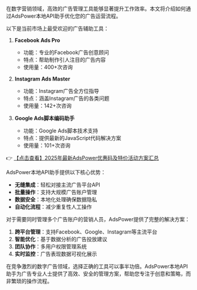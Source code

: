 
在数字营销领域，高效的广告管理工具能够显著提升工作效率。本文将介绍如何通过AdsPower本地API助手优化您的广告运营流程。


以下是当前市场上最受欢迎的广告辅助工具：

1. **Facebook Ads Pro**
   - 功能：专业的Facebook广告创意顾问
   - 特点：帮助制作引人注目的广告内容
   - 使用量：400+次咨询

2. **Instagram Ads Master**
   - 功能：Instagram广告全方位指导
   - 特点：涵盖Instagram广告的各类问题
   - 使用量：142+次咨询

3. **Google Ads脚本编码助手**
   - 功能：Google Ads脚本技术支持
   - 特点：提供最新的JavaScript代码解决方案
   - 使用量：101+次咨询

👉 [【点击查看】2025年最新AdsPower优惠码及特价活动方案汇总](https://bit.ly/adspower_free)


AdsPower本地API助手提供以下核心优势：

- **无缝集成**：轻松对接主流广告平台API
- **批量操作**：支持大规模广告账户管理
- **数据安全**：本地化处理确保数据隐私
- **自动化流程**：减少重复性人工操作


对于需要同时管理多个广告账户的营销人员，AdsPower提供了完整的解决方案：

1. **跨平台管理**：支持Facebook、Google、Instagram等主流平台
2. **智能优化**：基于数据分析的广告投放建议
3. **团队协作**：多用户权限管理系统
4. **实时监控**：广告表现数据可视化展示


在竞争激烈的数字广告领域，选择正确的工具可以事半功倍。AdsPower本地API助手为广告专业人士提供了高效、安全的管理方案，帮助您专注于创意和策略，而非繁琐的操作流程。
